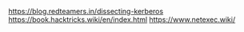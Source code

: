 https://blog.redteamers.in/dissecting-kerberos
https://book.hacktricks.wiki/en/index.html
https://www.netexec.wiki/
